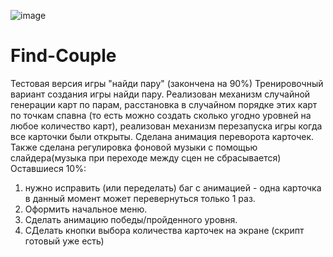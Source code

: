 ![image](https://user-images.githubusercontent.com/117342368/217942970-59b5c70e-eeef-4037-a542-3e4390c52bfa.png)

# Find-Couple
Тестовая версия игры "найди пару" (закончена на 90%)
Тренировочный вариант создания игры найди пару. Реализован механизм случайной генерации карт по парам, расстановка в случайном порядке этих карт по точкам спавна
(то есть можно создать сколько угодно уровней на любое количество карт), реализован механизм перезапуска игры когда все карточки были открыты. 
Сделана анимация переворота карточек.
Также сделана регулировка фоновой музыки с помощью слайдера(музыка при переходе между сцен не сбрасывается) 
Оставшиеся 10%: 
1) нужно исправить (или переделать) баг с анимацией - одна карточка в данный момент может перевернуться только 1 раз.
2) Оформить начальное меню.
3) Сделать анимацию победы/пройденного уровня.
4) СДелать кнопки выбора количества карточек на экране (скрипт готовый уже есть)
